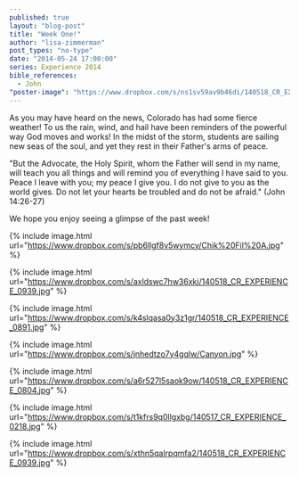 ```yaml
---
published: true
layout: "blog-post"
title: "Week One!"
author: "lisa-zimmerman"
post_types: "no-type"
date: "2014-05-24 17:00:00"
series: Experience 2014
bible_references: 
  - John
"poster-image": "https://www.dropbox.com/s/ns1sv59av9b46di/140518_CR_EXPERIENCE_0541.jpg"
---
```


As you may have heard on the news, Colorado has had some fierce weather!  To us the rain, wind, and hail have been reminders of the powerful way God moves and works!  In the midst of the storm, students are sailing new seas of the soul, and yet they rest in their Father's arms of peace.

"But the Advocate, the Holy Spirit, whom the Father will send in my name, will teach you all things and will remind you of everything I have said to you. Peace I leave with you; my peace I give you. I do not give to you as the world gives. Do not let your hearts be troubled and do not be afraid." (John 14:26-27)

We hope you enjoy seeing a glimpse of the past week!

{% include image.html url="https://www.dropbox.com/s/pb6llgf8v5wymcy/Chik%20Fil%20A.jpg" %}

{% include image.html url="https://www.dropbox.com/s/axldswc7hw36xkj/140518_CR_EXPERIENCE_0939.jpg" %}

{% include image.html url="https://www.dropbox.com/s/k4slqasa0y3z1gr/140518_CR_EXPERIENCE_0891.jpg" %}

{% include image.html url="https://www.dropbox.com/s/jnhedtzo7y4gqlw/Canyon.jpg" %}

{% include image.html url="https://www.dropbox.com/s/a6r527l5saok9ow/140518_CR_EXPERIENCE_0804.jpg" %}

{% include image.html url="https://www.dropbox.com/s/t1kfrs9q0llgxbg/140517_CR_EXPERIENCE_0218.jpg" %}

{% include image.html url="https://www.dropbox.com/s/xthn5qalrpqmfa2/140518_CR_EXPERIENCE_0939.jpg" %}